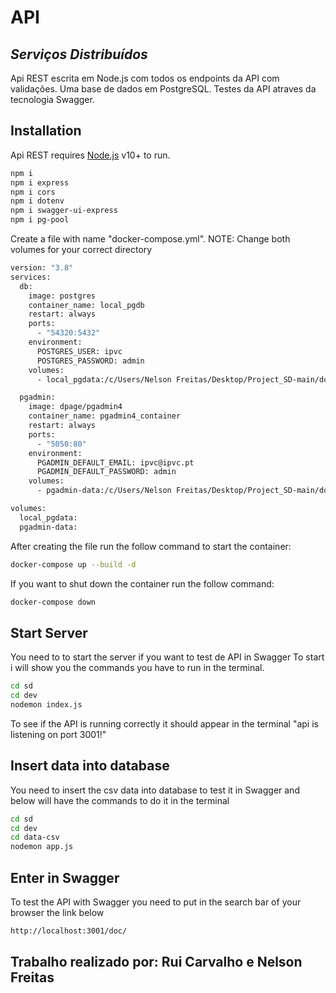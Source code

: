 # API

## _Serviços Distribuídos_

Api REST escrita em Node.js com todos os endpoints da API com validações.
Uma base de dados em PostgreSQL.
Testes da API atraves da tecnologia Swagger.

## Installation

Api REST requires [Node.js](https://nodejs.org/) v10+ to run.

```sh
npm i
npm i express
npm i cors
npm i dotenv
npm i swagger-ui-express
npm i pg-pool
```

Create a file with name "docker-compose.yml". NOTE: Change both volumes for your correct directory

```sh
version: "3.8"
services:
  db:
    image: postgres
    container_name: local_pgdb
    restart: always
    ports:
      - "54320:5432"
    environment:
      POSTGRES_USER: ipvc
      POSTGRES_PASSWORD: admin
    volumes:
      - local_pgdata:/c/Users/Nelson Freitas/Desktop/Project_SD-main/docker/volumes/postgres

  pgadmin:
    image: dpage/pgadmin4
    container_name: pgadmin4_container
    restart: always
    ports:
      - "5050:80"
    environment:
      PGADMIN_DEFAULT_EMAIL: ipvc@ipvc.pt
      PGADMIN_DEFAULT_PASSWORD: admin
    volumes:
      - pgadmin-data:/c/Users/Nelson Freitas/Desktop/Project_SD-main/docker/volumes/postgres

volumes:
  local_pgdata:
  pgadmin-data:

```

After creating the file run the follow command to start the container:

```sh
docker-compose up --build -d
```

If you want to shut down the container run the follow command:

```sh
docker-compose down
```

## Start Server

You need to to start the server if you want to test de API in Swagger
To start i will show you the commands you have to run in the terminal.

```sh
cd sd
cd dev
nodemon index.js
```

To see if the API is running correctly it should appear in the terminal "api is listening on port 3001!"

## Insert data into database

You need to insert the csv data into database to test it in Swagger and below will have the commands to do it in the terminal

```sh
cd sd
cd dev
cd data-csv
nodemon app.js
```

## Enter in Swagger

To test the API with Swagger you need to put in the search bar of your browser the link below

```sh
http://localhost:3001/doc/
```

## Trabalho realizado por: Rui Carvalho e Nelson Freitas
